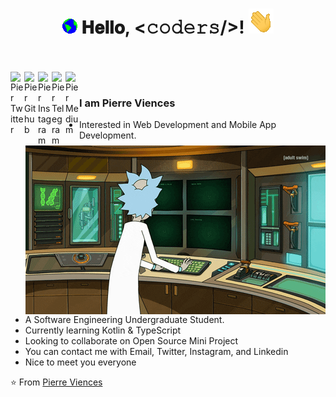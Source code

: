 <h1 align="center">
  <img src="GIF/Earth.gif" width="24px">
  𝐇𝐞𝐥𝐥𝐨, &lt;𝚌𝚘𝚍𝚎𝚛𝚜/&gt;!
  <img src="GIF/Hi.gif" width="40px" />
</h1>

<br/>
<br/>


<a href="https://twitter.com/pierreviences">
  <img align="left" alt="Pier Twitter" width="22px" src="https://cdn.jsdelivr.net/npm/simple-icons@v3/icons/twitter.svg" />

<a href="https://github.com/pierreviences">
  <img align="left" alt="Pier Github" width="22px" src="https://cdn.jsdelivr.net/npm/simple-icons@v3/icons/github.svg" />
</a>
<a href="https://www.instagram.com/azid.im">
  <img align="left" alt="Pier Instagram" width="22px" src="https://cdn.jsdelivr.net/npm/simple-icons@v3/icons/instagram.svg" />
</a>

<a href="https://t.me/pierreviences">
  <img align="left" alt="Pier Telegram" width="22px" src="https://cdn.jsdelivr.net/npm/simple-icons@v3/icons/telegram.svg" />
</a>
<a href="https://medium.com/@azidim">
  <img align="left" alt="Pier Medium" width="22px" src="https://cdn.jsdelivr.net/npm/simple-icons@v3/icons/medium.svg" />
</a>



<br />
<img align="right" alt="GIF" src="https://github.com/pierreviences/pierreviences/blob/main/GIF/rick.gif" />


### I am Pierre Viences
- Interested in Web Development and Mobile App Development.
- A Software Engineering Undergraduate Student.
- Currently learning Kotlin & TypeScript
- Looking to collaborate on Open Source Mini Project
- You can contact me with Email, Twitter, Instagram, and Linkedin
- Nice to meet you everyone

⭐️ From [Pierre Viences](https://github.com/pierreviences)
